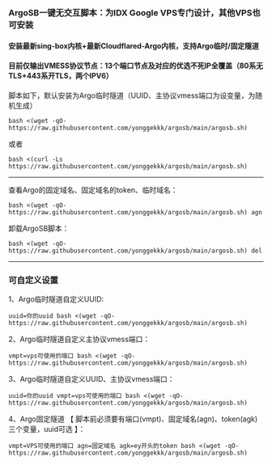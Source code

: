 ### ArgoSB一键无交互脚本：为IDX Google VPS专门设计，其他VPS也可安装

#### 安装最新sing-box内核+最新Cloudflared-Argo内核，支持Argo临时/固定隧道

#### 目前仅输出VMESS协议节点：13个端口节点及对应的优选不死IP全覆盖（80系无TLS+443系开TLS，两个IPV6）

脚本如下，默认安装为Argo临时隧道（UUID、主协议vmess端口为设变量，为随机生成）
```
bash <(wget -qO- https://raw.githubusercontent.com/yonggekkk/argosb/main/argosb.sh)
```
或者
```
bash <(curl -Ls https://raw.githubusercontent.com/yonggekkk/argosb/main/argosb.sh)
```
---------------------------------------------------------

查看Argo的固定域名、固定域名的token、临时域名：
```
bash <(wget -qO- https://raw.githubusercontent.com/yonggekkk/argosb/main/argosb.sh) agn
```

卸载ArgoSB脚本：
```
bash <(wget -qO- https://raw.githubusercontent.com/yonggekkk/argosb/main/argosb.sh) del
```
----------------------------------------------------------

### 可自定义设置

1、Argo临时隧道自定义UUID:
```
uuid=你的uuid bash <(wget -qO- https://raw.githubusercontent.com/yonggekkk/argosb/main/argosb.sh)
```

2、Argo临时隧道自定义主协议vmess端口：
```
vmpt=vps可使用的端口 bash <(wget -qO- https://raw.githubusercontent.com/yonggekkk/argosb/main/argosb.sh)
```

3、Argo临时隧道自定义UUID、主协议vmess端口：
```
uuid=你的uuid vmpt=vps可使用的端口 bash <(wget -qO- https://raw.githubusercontent.com/yonggekkk/argosb/main/argosb.sh)
```

4、Argo固定隧道 【 脚本前必须要有端口(vmpt)、固定域名(agn)、token(agk)三个变量，uuid可选 】：
```
vmpt=VPS可使用的端口 agn=固定域名 agk=ey开头的token bash <(wget -qO- https://raw.githubusercontent.com/yonggekkk/argosb/main/argosb.sh)
```

